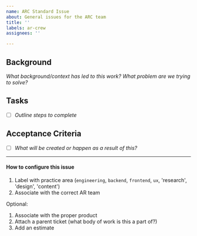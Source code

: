 ```yaml
---
name: ARC Standard Issue
about: General issues for the ARC team
title: ''
labels: ar-crew
assignees: ''

---
```


## Background
_What background/context has led to this work?  What problem are we trying to solve?_

## Tasks
- [ ] _Outline steps to complete_

## Acceptance Criteria
- [ ] _What will be created or happen as a result of this?_

---
#### How to configure this issue
1. Label with practice area (`engineering`, `backend`, `frontend`, `ux`, 'research', 'design', 'content')
2. Associate with the correct AR team

Optional:
1. Associate with the proper product
4. Attach a parent ticket (what body of work is this a part of?)
5. Add an estimate
